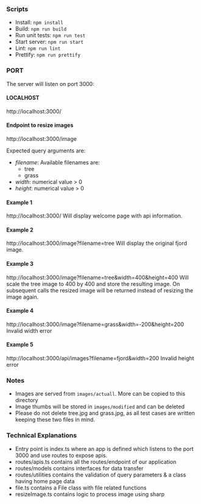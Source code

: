 ### Scripts
- Install: ```npm install```
- Build: ```npm run build```
- Run unit tests: ```npm run test```
- Start server: ```npm run start```
- Lint: ```npm run lint```
- Prettify: ```npm run prettify```

### PORT
The server will listen on port 3000:

#### LOCALHOST
http://localhost:3000/

#### Endpoint to resize images
http://localhost:3000/image

Expected query arguments are:
- _filename_: Available filenames are:
  - tree
  - grass
- _width_: numerical value > 0
- _height_: numerical value > 0

#### Example 1
http://localhost:3000/
Will display welcome page with api information.

#### Example 2
http://localhost:3000/image?filename=tree
Will display the original fjord image.

#### Example 3
http://localhost:3000/image?filename=tree&width=400&height=400
Will scale the tree image to 400 by 400 and store the resulting image.
On subsequent calls the resized image will be returned instead of resizing the image again.

#### Example 4
http://localhost:3000/image?filename=grass&width=-200&height=200
Invalid width error

#### Example 5
http://localhost:3000/api/images?filename=fjord&width=200
Invalid height error

### Notes
- Images are served from `images/actuall`. More can be copied to this directory
- Image thumbs will be stored in `images/modified` and can be deleted
- Please do not delete tree.jpg and grass.jpg, as all test cases are written keeping these two files in mind.


### Technical Explanations

- Entry point is index.ts where an app is defined which listens to the port 3000 and use routes to expose apis.
- routes/apis.ts contains all the routes/endpoint of our application
- routes/models contains interfaces for data transfer
- routes/utilities contains the validation of query parameters & a class having home page data
- file.ts contains a File class with file related functions
- resizeImage.ts contains logic to process image using sharp

